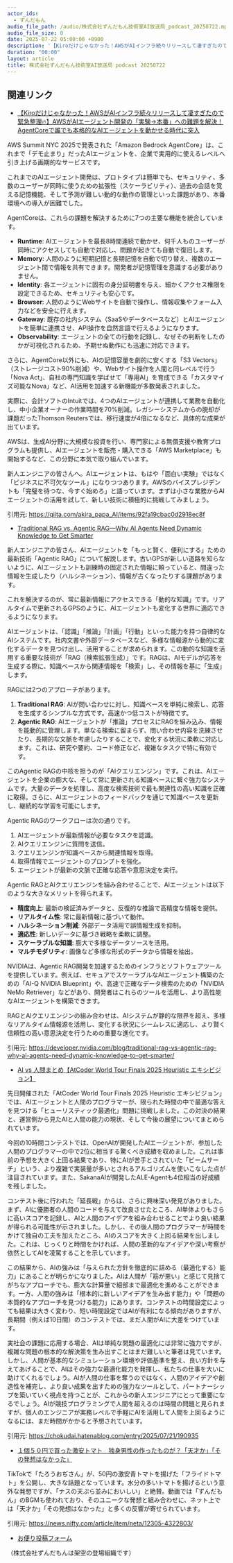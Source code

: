 ```yaml
---
actor_ids:
  - ずんだもん
audio_file_path: /audio/株式会社ずんだもん技術室AI放送局_podcast_20250722.mp3
audio_file_size: 0
date: 2025-07-22 05:00:00 +0900
description: '【Kiroだけじゃなかった！AWSがAIインフラ続々リリースして凄すぎたので緊急整理🔥】AWSがAIエージェント開発の「実験→本番」への難題を解決！AgentCoreで誰でも本格的なAIエージェントを動かせる時代に突入、Traditional RAG vs. Agentic RAG—Why AI Agents Need Dynamic Knowledge to Get Smarter、AI vs 人間まとめ【AtCoder World Tour Finals 2025 Heuristic エキシビジョン】、１個５０円で買った激安トマト　独身男性の作ったものが？「天才か」「その発想はなかった」'
duration: "00:00"
layout: article
title: 株式会社ずんだもん技術室AI放送局 podcast 20250722
---
```


## 関連リンク


- [【Kiroだけじゃなかった！AWSがAIインフラ続々リリースして凄すぎたので緊急整理🔥】AWSがAIエージェント開発の「実験→本番」への難題を解決！AgentCoreで誰でも本格的なAIエージェントを動かせる時代に突入](https://qiita.com/akira_papa_AI/items/92fa19cbac0d2918ec8f)  


AWS Summit NYC 2025で発表された「Amazon Bedrock AgentCore」は、これまで「デモ止まり」だったAIエージェントを、企業で実用的に使えるレベルへ引き上げる画期的なサービスです。

これまでのAIエージェント開発は、プロトタイプは簡単でも、セキュリティ、多数のユーザーが同時に使うための拡張性（スケーラビリティ）、過去の会話を覚える記憶機能、そして予測が難しい動的な動作の管理といった課題があり、本番環境への導入が困難でした。

AgentCoreは、これらの課題を解決するために7つの主要な機能を統合しています。
*   **Runtime**: AIエージェントを最長8時間連続で動かせ、何千人ものユーザーが同時にアクセスしても自動で対応し、問題が起きても自動で復旧します。
*   **Memory**: 人間のように短期記憶と長期記憶を自動で切り替え、複数のエージェント間で情報を共有できます。開発者が記憶管理を意識する必要がありません。
*   **Identity**: 各エージェントに固有の身分証明書を与え、細かくアクセス権限を設定できるため、セキュリティも安心です。
*   **Browser**: 人間のようにWebサイトを自動で操作し、情報収集やフォーム入力などを安全に行えます。
*   **Gateway**: 既存の社内システム（SaaSやデータベースなど）とAIエージェントを簡単に連携させ、API操作を自然言語で行えるようになります。
*   **Observability**: エージェントの全ての行動を記録し、なぜその判断をしたのかが可視化されるため、予期せぬ動作にも迅速に対応できます。

さらに、AgentCore以外にも、AIの記憶容量を劇的に安くする「S3 Vectors」（ストレージコスト90%削減）や、Webサイト操作を人間と同レベルで行う「Nova Act」、自社の専門知識を学ばせて「専用AI」を育成できる「カスタマイズ可能なNova」など、AI活用を加速する新機能が多数発表されました。

実際に、会計ソフトのIntuitでは、4つのAIエージェントが連携して業務を自動化し、中小企業オーナーの作業時間を70%削減。レガシーシステムからの脱却が課題だったThomson Reutersでは、移行速度が4倍になるなど、具体的な成果が出ています。

AWSは、生成AI分野に大規模な投資を行い、専門家による無償支援や教育プログラムも提供し、AIエージェントを販売・購入できる「AWS Marketplace」も開始するなど、この分野に本気で取り組んでいます。

新人エンジニアの皆さんへ。AIエージェントは、もはや「面白い実験」ではなく「ビジネスに不可欠なツール」になりつつあります。AWSのバイスプレジデントも「完璧を待つな、今すぐ始めろ」と語っています。まずは小さな業務からAIエージェントの活用を試して、新しい技術に積極的に挑戦してみましょう。

引用元: https://qiita.com/akira_papa_AI/items/92fa19cbac0d2918ec8f


- [Traditional RAG vs. Agentic RAG—Why AI Agents Need Dynamic Knowledge to Get Smarter](https://developer.nvidia.com/blog/traditional-rag-vs-agentic-rag-why-ai-agents-need-dynamic-knowledge-to-get-smarter/)  


新人エンジニアの皆さん、AIエージェントを「もっと賢く、便利にする」ための最新技術「Agentic RAG」について解説します。古いGPSが新しい道路を知らないように、AIエージェントも訓練時の固定された情報に頼っていると、間違った情報を生成したり（ハルシネーション）、情報が古くなったりする課題があります。

これを解決するのが、常に最新情報にアクセスできる「動的な知識」です。リアルタイムで更新されるGPSのように、AIエージェントも変化する世界に適応できるようになります。

AIエージェントは、「認識」「推論」「計画」「行動」といった能力を持つ自律的なAIシステムです。社内文書や外部データベースなど、多様な情報源から動的に変化するデータを見つけ出し、活用することが求められます。この動的な知識を活用する重要な技術が「RAG（検索拡張生成）」です。RAGは、AIモデルが応答を生成する際に、知識ベースから関連情報を「検索」し、その情報を基に「生成」します。

RAGには2つのアプローチがあります。
1.  **Traditional RAG**: AIが問い合わせに対し、知識ベースを単純に検索し、応答を生成するシンプルな方式です。高速かつ低コストが特徴です。
2.  **Agentic RAG**: AIエージェントが「推論」プロセスにRAGを組み込み、情報を能動的に管理します。単なる検索に留まらず、問い合わせ内容を洗練させたり、長期的な文脈を考慮したりすることで、変化する状況に柔軟に対応します。これは、研究や要約、コード修正など、複雑なタスクで特に有効です。

このAgentic RAGの中核を担うのが「AIクエリエンジン」です。これは、AIエージェントを企業の膨大な、そして常に更新される知識ベースに繋ぐ強力なシステムです。大量のデータを処理し、高度な検索技術で最も関連性の高い知識を正確に取得。さらに、AIエージェントのフィードバックを通じて知識ベースを更新し、継続的な学習を可能にします。

Agentic RAGのワークフローは次の通りです。
1.  AIエージェントが最新情報が必要なタスクを認識。
2.  AIクエリエンジンに質問を送信。
3.  クエリエンジンが知識ベースから関連情報を取得。
4.  取得情報でエージェントのプロンプトを強化。
5.  エージェントが最新の文脈で正確な応答や意思決定を実行。

Agentic RAGとAIクエリエンジンを組み合わせることで、AIエージェントは以下のような大きなメリットを得られます。
*   **精度向上**: 最新の検証済みデータと、反復的な推論で高精度な情報を提供。
*   **リアルタイム性**: 常に最新情報に基づいて動作。
*   **ハルシネーション削減**: 外部データ活用で誤情報生成を抑制。
*   **適応性**: 新しいデータに基づき戦略を柔軟に調整。
*   **スケーラブルな知識**: 膨大で多様なデータソースを活用。
*   **マルチモダリティ**: 画像など多様な形式のデータから情報を抽出。

NVIDIAは、Agentic RAG開発を加速するためのインフラとソフトウェアツールを提供しています。例えば、セキュアでスケーラブルなAIエージェント構築のための「AI-Q NVIDIA Blueprint」や、高速で正確なデータ検索のための「NVIDIA NeMo Retriever」などがあり、開発者はこれらのツールを活用し、より高性能なAIエージェントを構築できます。

RAGとAIクエリエンジンの組み合わせは、AIシステムが静的な限界を超え、多様なリアルタイム情報源を活用し、変化する状況にシームレスに適応し、より賢く信頼性の高い意思決定を行うための重要な進化です。

引用元: https://developer.nvidia.com/blog/traditional-rag-vs-agentic-rag-why-ai-agents-need-dynamic-knowledge-to-get-smarter/


- [AI vs 人間まとめ【AtCoder World Tour Finals 2025 Heuristic エキシビジョン】](https://chokudai.hatenablog.com/entry/2025/07/21/190935)  


先日開催された「AtCoder World Tour Finals 2025 Heuristic エキシビジョン」では、AIエージェントと人間のプログラマーが、限られた時間の中で最適な答えを見つける「ヒューリスティック最適化」問題に挑戦しました。この対決の結果と、運営側から見たAIと人間の能力の現状、そして今後の展望についてまとめられています。

今回の10時間コンテストでは、OpenAIが開発したAIエージェントが、参加した人間のプログラマーの中で2位に相当する驚くべき成績を収めました。これは事前の予想を大きく上回る結果であり、特にAIが苦手とされていた「ビームサーチ」という、より複雑で実装量が多いとされるアルゴリズムを使いこなした点が注目されています。また、SakanaAIが開発したALE-Agentも4位相当の好成績を残しました。

コンテスト後に行われた「延長戦」からは、さらに興味深い発見がありました。まず、AIに優勝者の人間のコードを与えて改良させたところ、AI単体よりもさらに高いスコアを記録し、AIと人間のアイデアを組み合わせることでより良い結果が得られる可能性が示されました。しかし、その後人間のプログラマーが時間をかけて独自の工夫を加えたところ、AIのスコアを大きく上回る結果を出しました。これは、じっくりと時間をかければ、人間の革新的なアイデアや深い考察が依然としてAIを凌駕することを示しています。

この結果から、AIの強みは「与えられた方針を徹底的に詰める（最適化する）能力」にあることが明らかになりました。AIは人間が「筋が悪い」と感じて見捨てがちなアプローチでも、膨大な計算量で細部まで最適化を進めることができます。一方、人間の強みは「根本的に新しいアイデアを生み出す能力」や「問題の本質的なアプローチを見つける能力」にあります。コンテストの時間設定によっても結果は大きく変わり、短い時間設定ではAIが有利になる傾向がありますが、長期間（例えば10日間）のコンテストでは、まだ人間がAIに大差をつけています。

実社会の課題に応用する場合、AIは単純な問題の最適化には非常に強力ですが、複雑な問題の根本的な解決策を生み出すことはまだ難しいと筆者は見ています。しかし、人間が基本的なシミュレーション環境や評価基準を整え、良い方針を与えてあげることで、AIはその強力な最適化能力を発揮し、私たちの仕事を大いに助けてくれるでしょう。AIが人間の仕事を奪うのではなく、人間のアイデアや創造性を補完し、より良い成果を出すための強力なツールとして、パートナーシップを築いていく視点を持つことが、これからの新人エンジニアにとって重要になるでしょう。AIが競技プログラミングで人間を超えるのは時間の問題と見られますが、個人のエンジニアが実務レベルで手軽にAIを活用して人間を上回るようになるには、まだ時間がかかると予想されています。

引用元: https://chokudai.hatenablog.com/entry/2025/07/21/190935


- [１個５０円で買った激安トマト　独身男性の作ったものが？「天才か」「その発想はなかった」](https://news.nifty.com/article/item/neta/12305-4322803/)  


TikTokで「たろうおぢさん」が、50円の激安青トマトを揚げた「フライドトマト」を公開し、大きな話題となっています。水分の多いトマトを揚げるという意外な発想ですが、「ナスの天ぷら並みにおいしい」と絶賛。動画では「ずんだもん」のBGMも使われており、そのユニークな発想と組み合わせに、ネット上では「天才か」「その発想はなかった」と多くの反響が寄せられています。

引用元: https://news.nifty.com/article/item/neta/12305-4322803/



- [お便り投稿フォーム](https://forms.gle/ffg4JTfqdiqK62qf9)

（株式会社ずんだもんは架空の登場組織です）
